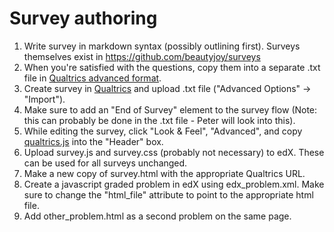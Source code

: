 # Survey authoring
1. Write survey in markdown syntax (possibly outlining first). Surveys themselves exist in https://github.com/beautyjoy/surveys
2. When you're satisfied with the questions, copy them into a separate .txt file in [Qualtrics advanced format](http://www.qualtrics.com/university/researchsuite/advanced-building/advanced-options-drop-down/import-and-export-surveys/).
3. Create survey in [Qualtrics](https://berkeley.qualtrics.com) and upload .txt file ("Advanced Options" -> "Import").
4. Make sure to add an "End of Survey" element to the survey flow (Note: this can probably be done in the .txt file - Peter will look into this).
4. While editing the survey, click "Look & Feel", "Advanced", and copy [qualtrics.js](https://github.com/beautyjoy/llab-to-edx/blob/master/edx-js-problem/qualtrics.js) into the "Header" box.
5. Upload survey.js and survey.css (probably not necessary) to edX. These can be used for all surveys unchanged.
6. Make a new copy of survey.html with the appropriate Qualtrics URL.
7. Create a javascript graded problem in edX using edx_problem.xml. Make sure to change the "html_file" attribute to point to the appropriate html file.
8. Add other_problem.html as a second problem on the same page.

